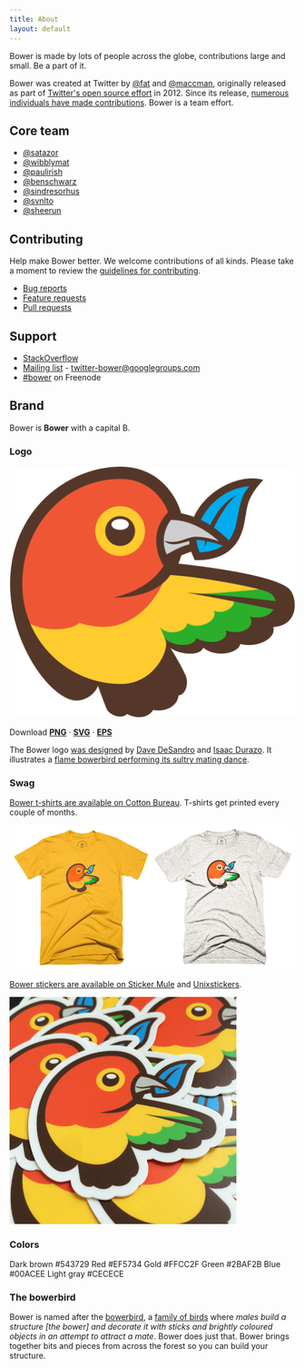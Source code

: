 ```yaml
---
title: About
layout: default
---
```


<p class="lead">Bower is made by lots of people across the globe, contributions large and small. Be a part of it.</p>

Bower was created at Twitter by [@fat](https://github.com/fat) and [@maccman](https://github.com/maccman), originally released as part of [Twitter's open source effort](https://engineering.twitter.com/opensource) in 2012. Since its release, [numerous individuals have made contributions](https://github.com/bower/bower/graphs/contributors). Bower is a team effort.

## Core team

* [@satazor](https://github.com/satazor)
* [@wibblymat](https://github.com/wibblymat)
* [@paulirish](https://github.com/paulirish)
* [@benschwarz](https://github.com/benschwarz)
* [@sindresorhus](https://github.com/sindresorhus)
* [@svnlto](https://github.com/svnlto)
* [@sheerun](https://github.com/sheerun)

## Contributing

Help make Bower better. We welcome contributions of all kinds. Please take a moment to review the [guidelines for contributing](https://github.com/bower/bower/blob/master/CONTRIBUTING.md).

* [Bug reports](https://github.com/bower/bower/blob/master/CONTRIBUTING.md#bugs)
* [Feature requests](https://github.com/bower/bower/blob/master/CONTRIBUTING.md#features)
* [Pull requests](https://github.com/bower/bower/blob/master/CONTRIBUTING.md#pull-requests)

## Support

* [StackOverflow](http://stackoverflow.com/questions/tagged/bower)
* [Mailing list](http://groups.google.com/group/twitter-bower) - twitter-bower@googlegroups.com
* [\#bower](http://webchat.freenode.net/?channels=bower) on Freenode

## Brand

Bower is **Bower** with a capital B.

### Logo

<p><a href="/img/bower-logo.png"><img class="download-logo" src="/img/bower-logo.png" alt="Bower logo" /></a></p>

Download [**PNG**](/img/bower-logo.png) · [**SVG**](/img/bower-logo.svg) · [**EPS**](/img/bower-logo.eps)

The Bower logo [was designed](https://gist.github.com/desandro/1c50118441f703f3f6e1) by [Dave DeSandro](http://desandro.com) and [Isaac Durazo](http://www.isaacdurazo.com/). It illustrates a [flame bowerbird performing its sultry mating dance](https://www.youtube.com/watch?v=wCzZj21Gs4U&t=24s).

### Swag

[Bower t-shirts are available on Cotton Bureau](https://cottonbureau.com/products/bower). T-shirts get printed every couple of months.

<p><a href="https://cottonbureau.com/products/bower"><img class="content-img" src="/img/bower-shirts.jpg" alt="Bower shirts"></a></p>

[Bower stickers are available on Sticker Mule](https://www.stickermule.com/marketplace/3758-bower) and [Unixstickers](http://www.unixstickers.com/stickers/coding_stickers/bower-web-package-manager-shaped-sticker).

<p><a href="https://www.stickermule.com/marketplace/3758-bower"><img class="content-img" src="/img/bower-stickers.jpg" alt="Bower shirts"></a></p>

### Colors

<p>
  <span class="color-palette color-dark-brown">
    <span class="color-name">Dark brown</span>
    <span class="color-hex">#543729</span>
  </span>
  <span class="color-palette color-red">
    <span class="color-name">Red</span>
    <span class="color-hex">#EF5734</span>
  </span>
  <span class="color-palette color-gold">
    <span class="color-name">Gold</span>
    <span class="color-hex">#FFCC2F</span>
  </span>
  <span class="color-palette color-green">
    <span class="color-name">Green</span>
    <span class="color-hex">#2BAF2B</span>
  </span>
  <span class="color-palette color-blue">
    <span class="color-name">Blue</span>
    <span class="color-hex">#00ACEE</span>
  </span>
  <span class="color-palette color-light-gray">
    <span class="color-name">Light gray</span>
    <span class="color-hex">#CECECE</span>
  </span>
</p>

### The bowerbird

Bower is named after the [bowerbird](http://en.wikipedia.org/wiki/Bowerbird), a [family of birds](https://www.youtube.com/watch?v=E1zmfTr2d4c) where _males build a structure [the bower] and decorate it with sticks and brightly coloured objects in an attempt to attract a mate_. Bower does just that. Bower brings together bits and pieces from across the forest so you can build your structure.
